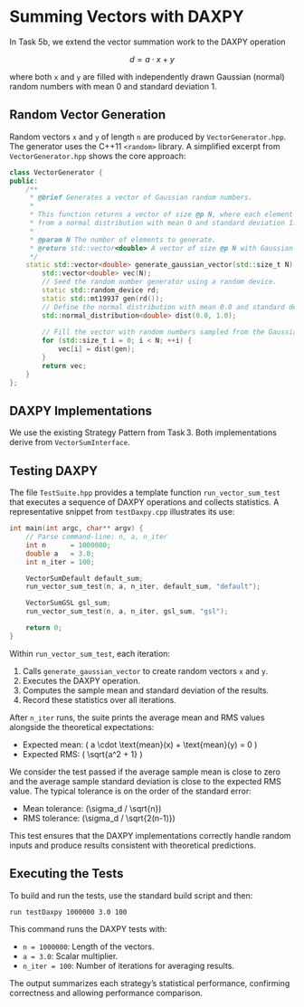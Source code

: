 # Summing Vectors with DAXPY

In Task 5b, we extend the vector summation work to the DAXPY operation

$$
d = a \cdot x + y
$$

where both `x` and `y` are filled with independently drawn Gaussian (normal) random numbers with mean 0 and standard deviation 1.

## Random Vector Generation

Random vectors `x` and `y` of length `n` are produced by `VectorGenerator.hpp`. The generator uses the C++11 `<random>` library. A simplified excerpt from `VectorGenerator.hpp` shows the core approach:

```cpp
class VectorGenerator {
public:
    /**
     * @brief Generates a vector of Gaussian random numbers.
     *
     * This function returns a vector of size @p N, where each element is randomly generated
     * from a normal distribution with mean 0 and standard deviation 1.
     *
     * @param N The number of elements to generate.
     * @return std::vector<double> A vector of size @p N with Gaussian-distributed values.
     */
    static std::vector<double> generate_gaussian_vector(std::size_t N) {
        std::vector<double> vec(N);
        // Seed the random number generator using a random device.
        static std::random_device rd;
        static std::mt19937 gen(rd());
        // Define the normal distribution with mean 0.0 and standard deviation 1.0.
        std::normal_distribution<double> dist(0.0, 1.0);
        
        // Fill the vector with random numbers sampled from the Gaussian distribution.
        for (std::size_t i = 0; i < N; ++i) {
            vec[i] = dist(gen);
        }
        return vec;
    }
};
```

## DAXPY Implementations

We use the existing Strategy Pattern from Task 3. Both implementations derive from `VectorSumInterface`.

## Testing DAXPY

The file `TestSuite.hpp` provides a template function `run_vector_sum_test` that executes a sequence of DAXPY operations and collects statistics. A representative snippet from `testDaxpy.cpp` illustrates its use:

```cpp
int main(int argc, char** argv) {
    // Parse command-line: n, a, n_iter
    int n      = 1000000;
    double a   = 3.0;
    int n_iter = 100;

    VectorSumDefault default_sum;
    run_vector_sum_test(n, a, n_iter, default_sum, "default");

    VectorSumGSL gsl_sum;
    run_vector_sum_test(n, a, n_iter, gsl_sum, "gsl");

    return 0;
}
```

Within `run_vector_sum_test`, each iteration:

1. Calls `generate_gaussian_vector` to create random vectors `x` and `y`.
2. Executes the DAXPY operation.
3. Computes the sample mean and standard deviation of the results.
4. Record these statistics over all iterations.

After `n_iter` runs, the suite prints the average mean and RMS values alongside the theoretical expectations:

- Expected mean: \( a \cdot \text{mean}(x) + \text{mean}(y) = 0 \)
- Expected RMS: \( \sqrt{a^2 + 1} \)

We consider the test passed if the average sample mean is close to zero and the average sample standard deviation is close to the expected RMS value. The typical tolerance is on the order of the standard error:

- Mean tolerance: \(\sigma_d / \sqrt{n}\)
- RMS tolerance: \(\sigma_d / \sqrt{2(n-1)}\)

This test ensures that the DAXPY implementations correctly handle random inputs and produce results consistent with theoretical predictions.

## Executing the Tests

To build and run the tests, use the standard build script and then:

```bash
run testDaxpy 1000000 3.0 100
```

This command runs the DAXPY tests with:
- `n = 1000000`: Length of the vectors.
- `a = 3.0`: Scalar multiplier.
- `n_iter = 100`: Number of iterations for averaging results.

The output summarizes each strategy’s statistical performance, confirming correctness and allowing performance comparison.